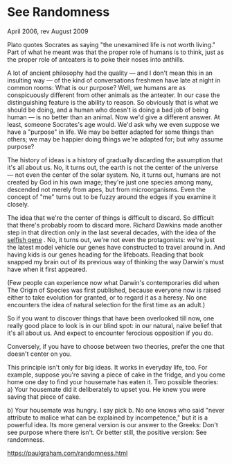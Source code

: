 # See Randomness

April 2006, rev August 2009

Plato quotes Socrates as saying "the unexamined life is not worth living." Part of what he meant was that the proper role of humans is to think, just as the proper role of anteaters is to poke their noses into anthills.

A lot of ancient philosophy had the quality — and I don't mean this in an insulting way — of the kind of conversations freshmen have late at night in common rooms: What is our purpose? Well, we humans are as conspicuously different from other animals as the anteater. In our case the distinguishing feature is the ability to reason. So obviously that is what we should be doing, and a human who doesn't is doing a bad job of being human — is no better than an animal. Now we'd give a different answer. At least, someone Socrates's age would. We'd ask why we even suppose we have a "purpose" in life. We may be better adapted for some things than others; we may be happier doing things we're adapted for; but why assume purpose?

The history of ideas is a history of gradually discarding the assumption that it's all about us. No, it turns out, the earth is not the center of the universe — not even the center of the solar system. No, it turns out, humans are not created by God in his own image; they're just one species among many, descended not merely from apes, but from microorganisms. Even the concept of "me" turns out to be fuzzy around the edges if you examine it closely.

The idea that we're the center of things is difficult to discard. So difficult that there's probably room to discard more. Richard Dawkins made another step in that direction only in the last several decades, with the idea of the [selfish gene](http://en.wikipedia.org/wiki/The_Selfish_Gene) . No, it turns out, we're not even the protagonists: we're just the latest model vehicle our genes have constructed to travel around in. And having kids is our genes heading for the lifeboats. Reading that book snapped my brain out of its previous way of thinking the way Darwin's must have when it first appeared.

(Few people can experience now what Darwin's contemporaries did when The Origin of Species was first published, because everyone now is raised either to take evolution for granted, or to regard it as a heresy. No one encounters the idea of natural selection for the first time as an adult.)

So if you want to discover things that have been overlooked till now, one really good place to look is in our blind spot: in our natural, naive belief that it's all about us. And expect to encounter ferocious opposition if you do.

Conversely, if you have to choose between two theories, prefer the one that doesn't center on you.

This principle isn't only for big ideas. It works in everyday life, too. For example, suppose you're saving a piece of cake in the fridge, and you come home one day to find your housemate has eaten it. Two possible theories: a) Your housemate did it deliberately to upset you. He knew you were saving that piece of cake.

b) Your housemate was hungry. I say pick b. No one knows who said "never attribute to malice what can be explained by incompetence," but it is a powerful idea. Its more general version is our answer to the Greeks: Don't see purpose where there isn't. Or better still, the positive version: See randomness.

https://paulgraham.com/randomness.html
